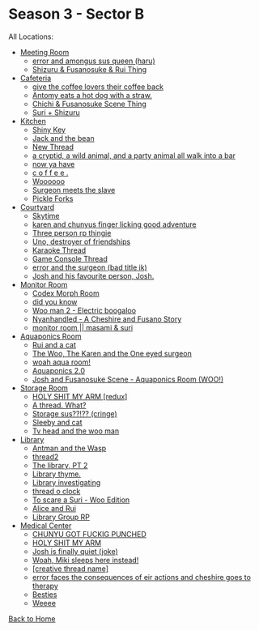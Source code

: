 # Season 3 - Sector B

All Locations:
* [Meeting Room](https://astrea49.github.io/PD-Season-3-Archive/sector_b/Danganronpa_%20Prospective%20Despair%20-%20Sector%20B%20%28KG%29%20-%20meeting-room%20%5B867760462947156058%5D.html)
  * [error and amongus sus queen (haru)](https://astrea49.github.io/PD-Season-3-Archive/sector_b/meeting_room/Danganronpa_%20Prospective%20Despair%20-%20meeting-room%20-%20error%20and%20amongus%20sus%20queen%20(haru)%20%5B887072750181695528%5D.html)
  * [Shizuru & Fusanosuke & Rui Thing](https://astrea49.github.io/PD-Season-3-Archive/sector_b/meeting_room/Danganronpa_%20Prospective%20Despair%20-%20meeting-room%20-%20Shizuru%20%26%20Fusanosuke%20%26%20Rui%20Thing%20%5B886097717741375498%5D.html)
* [Cafeteria](https://astrea49.github.io/PD-Season-3-Archive/sector_b/Danganronpa_%20Prospective%20Despair%20-%20Sector%20B%20%28KG%29%20-%20cafeteria%20%5B869059893343182898%5D.html)
  * [give the coffee lovers their coffee back](https://astrea49.github.io/PD-Season-3-Archive/sector_b/cafeteria/Danganronpa_%20Prospective%20Despair%20-%20cafeteria%20-%20give%20the%20coffee%20lovers%20their%20coffee%20back%20%5B898961103986491392%5D.html)
  * [Antomy eats a hot dog with a straw.](https://astrea49.github.io/PD-Season-3-Archive/sector_b/cafeteria/Danganronpa_%20Prospective%20Despair%20-%20cafeteria%20-%20Antomy%20eats%20a%20hot%20dog%20with%20a%20straw.%20%5B898712048857411594%5D.html)
  * [Chichi & Fusanosuke Scene Thing](https://astrea49.github.io/PD-Season-3-Archive/sector_b/cafeteria/Danganronpa_%20Prospective%20Despair%20-%20cafeteria%20-%20Chichi%20%26%20Fusanosuke%20Scene%20Thing%20%5B889330878508064829%5D.html)
  * [Suri + Shizuru](https://astrea49.github.io/PD-Season-3-Archive/sector_b/cafeteria/Danganronpa_%20Prospective%20Despair%20-%20cafeteria%20-%20Suri%20%2B%20Shizuru%20%5B884887396158701578%5D.html)
* [Kitchen](https://astrea49.github.io/PD-Season-3-Archive/sector_b/Danganronpa_%20Prospective%20Despair%20-%20Sector%20B%20%28KG%29%20-%20kitchen%20%5B869059853002375178%5D.html)
  * [Shiny Key](https://astrea49.github.io/PD-Season-3-Archive/sector_b/kitchen/Danganronpa_%20Prospective%20Despair%20-%20kitchen%20-%20Shiny%20Key%20%5B885308893864001596%5D.html)
  * [Jack and the bean](https://astrea49.github.io/PD-Season-3-Archive/sector_b/kitchen/Danganronpa_%20Prospective%20Despair%20-%20kitchen%20-%20Jack%20and%20the%20bean%20%5B902212101047742526%5D.html)
  * [New Thread](https://astrea49.github.io/PD-Season-3-Archive/sector_b/kitchen/Danganronpa_%20Prospective%20Despair%20-%20kitchen%20-%20New%20Thread%20%5B900213212316852266%5D.html)
  * [a cryptid, a wild animal, and a party animal all walk into a bar](https://astrea49.github.io/PD-Season-3-Archive/sector_b/kitchen/Danganronpa_%20Prospective%20Despair%20-%20kitchen%20-%20a%20cryptid%2C%20a%20wild%20animal%2C%20and%20a%20party%20animal%20all%20walk%20into%20a%20bar%20%5B896809361077309480%5D.html)
  * [now ya have](https://astrea49.github.io/PD-Season-3-Archive/sector_b/kitchen/Danganronpa_%20Prospective%20Despair%20-%20kitchen%20-%20now%20ya%20have%20%5B892123100093747201%5D.html)
  * [c o f f e e .](https://astrea49.github.io/PD-Season-3-Archive/sector_b/kitchen/Danganronpa_%20Prospective%20Despair%20-%20kitchen%20-%20c%20o%20f%20f%20e%20e%20.%20%5B888836466812276761%5D.html)
  * [Woooooo](https://astrea49.github.io/PD-Season-3-Archive/sector_b/kitchen/Danganronpa_%20Prospective%20Despair%20-%20kitchen%20-%20Woooooo%20%5B885169241995759636%5D.html)
  * [Surgeon meets the slave](https://astrea49.github.io/PD-Season-3-Archive/sector_b/kitchen/Danganronpa_%20Prospective%20Despair%20-%20kitchen%20-%20Surgeon%20meets%20the%20slave%20%5B884914981479514133%5D.html)
  * [Pickle Forks](https://astrea49.github.io/PD-Season-3-Archive/sector_b/kitchen/Danganronpa_%20Prospective%20Despair%20-%20kitchen%20-%20Pickle%20Forks%20%5B884578091400298528%5D.html)
* [Courtyard](https://astrea49.github.io/PD-Season-3-Archive/sector_b/Danganronpa_%20Prospective%20Despair%20-%20Sector%20B%20%28KG%29%20-%20courtyard%20%5B869059913727475782%5D.html)
  * [Skytime](https://astrea49.github.io/PD-Season-3-Archive/sector_b/courtyard/Danganronpa_%20Prospective%20Despair%20-%20courtyard%20-%20Skytime%20%5B899427293884194879%5D.html)
  * [karen and chunyus finger licking good adventure](https://astrea49.github.io/PD-Season-3-Archive/sector_b/courtyard/Danganronpa_%20Prospective%20Despair%20-%20courtyard%20-%20karen%20and%20chunyus%20finger%20licking%20good%20adventure%20%5B889936547355451462%5D.html)
  * [Three person rp thingie](https://astrea49.github.io/PD-Season-3-Archive/sector_b/courtyard/Danganronpa_%20Prospective%20Despair%20-%20courtyard%20-%20Three%20person%20rp%20thingie%20%5B887523263754944513%5D.html)
  * [Uno, destroyer of friendships](https://astrea49.github.io/PD-Season-3-Archive/sector_b/courtyard/Danganronpa_%20Prospective%20Despair%20-%20courtyard%20-%20Uno%2C%20destroyer%20of%20friendships%20%5B886381681240584223%5D.html)
  * [Karaoke Thread](https://astrea49.github.io/PD-Season-3-Archive/sector_b/courtyard/Danganronpa_%20Prospective%20Despair%20-%20courtyard%20-%20Karaoke%20Thread%20%5B886380817625022545%5D.html)
  * [Game Console Thread](https://astrea49.github.io/PD-Season-3-Archive/sector_b/courtyard/Danganronpa_%20Prospective%20Despair%20-%20courtyard%20-%20Game%20Console%20Thread%20%5B886380647944454165%5D.html)
  * [error and the surgeon (bad title ik)](https://astrea49.github.io/PD-Season-3-Archive/sector_b/courtyard/Danganronpa_%20Prospective%20Despair%20-%20courtyard%20-%20error%20and%20the%20surgeon%20(bad%20title%20ik)%20%5B885255907049619518%5D.html)
  * [Josh and his favourite person, Josh.](https://astrea49.github.io/PD-Season-3-Archive/sector_b/courtyard/Danganronpa_%20Prospective%20Despair%20-%20courtyard%20-%20Josh%20and%20his%20favourite%20person%2C%20Josh.%20%5B884871520621588520%5D.html)
* [Monitor Room](https://astrea49.github.io/PD-Season-3-Archive/sector_b/Danganronpa_%20Prospective%20Despair%20-%20Sector%20B%20%28KG%29%20-%20monitor-room%20%5B869060064084910150%5D.html)
  * [Codex Morph Room](https://astrea49.github.io/PD-Season-3-Archive/sector_b/monitor_room/Danganronpa_%20Prospective%20Despair%20-%20monitor-room%20-%20Codex%20Morph%20Room%20%5B902380258274201690%5D.html)
  * [did you know](https://astrea49.github.io/PD-Season-3-Archive/sector_b/monitor_room/Danganronpa_%20Prospective%20Despair%20-%20monitor-room%20-%20did%20you%20know%20%5B889272098625847377%5D.html)
  * [Woo man 2 - Electric boogaloo](https://astrea49.github.io/PD-Season-3-Archive/sector_b/monitor_room/Danganronpa_%20Prospective%20Despair%20-%20monitor-room%20-%20Woo%20man%202%20-%20Electric%20boogaloo%20%5B888806167776727040%5D.html)
  * [Nyanhandled - A Cheshire and Fusano Story](https://astrea49.github.io/PD-Season-3-Archive/sector_b/monitor_room/Danganronpa_%20Prospective%20Despair%20-%20monitor-room%20-%20Nyanhandled%20-%20A%20Cheshire%20and%20Fusano%20Story%20%5B888189653562314763%5D.html)
  * [monitor room \|\| masami & suri](https://astrea49.github.io/PD-Season-3-Archive/sector_b/monitor_room/Danganronpa_%20Prospective%20Despair%20-%20monitor-room%20-%20monitor%20room%20__%20masami%20%26%20suri%20%5B885958158311374859%5D.html)
* [Aquaponics Room](https://astrea49.github.io/PD-Season-3-Archive/sector_b/Danganronpa_%20Prospective%20Despair%20-%20Sector%20B%20%28KG%29%20-%20aquaponics-room%20%5B869060366909444096%5D.html)
  * [Rui and a cat](https://astrea49.github.io/PD-Season-3-Archive/sector_b/aquaponics_room/Danganronpa_%20Prospective%20Despair%20-%20aquaponics-room%20-%20Rui%20and%20a%20cat%20%5B891761149580804197%5D.html)
  * [The Woo, The Karen and the One eyed surgeon](https://astrea49.github.io/PD-Season-3-Archive/sector_b/aquaponics_room/Danganronpa_%20Prospective%20Despair%20-%20aquaponics-room%20-%20The%20Woo%2C%20The%20Karen%20and%20the%20One%20eyed%20surgeon%20%5B891343980162322492%5D.html)
  * [woah aqua room!](https://astrea49.github.io/PD-Season-3-Archive/sector_b/aquaponics_room/Danganronpa_%20Prospective%20Despair%20-%20aquaponics-room%20-%20woah%20aqua%20room!%20%5B888803565177544764%5D.html)
  * [Aquaponics 2.0](https://astrea49.github.io/PD-Season-3-Archive/sector_b/aquaponics_room/Danganronpa_%20Prospective%20Despair%20-%20aquaponics-room%20-%20Aquaponics%202.0%20%5B888163444526809188%5D.html)
  * [Josh and Fusanosuke Scene - Aquaponics Room (WOO!)](https://astrea49.github.io/PD-Season-3-Archive/sector_b/aquaponics_room/Danganronpa_%20Prospective%20Despair%20-%20aquaponics-room%20-%20Josh%20and%20Fusanosuke%20Scene%20-%20Aquaponics%20Room%20(WOO!)%20%5B884906449636032524%5D.html)
* [Storage Room](https://astrea49.github.io/PD-Season-3-Archive/sector_b/Danganronpa_%20Prospective%20Despair%20-%20Sector%20B%20%28KG%29%20-%20storage-room%20%5B869060408198172682%5D.html)
  * [HOLY SHIT MY ARM \[redux\]](https://astrea49.github.io/PD-Season-3-Archive/sector_b/storage_room/Danganronpa_%20Prospective%20Despair%20-%20storage-room%20-%20HOLY%20SHIT%20MY%20ARM%20%5Bredux%5D%20%5B903298053275009025%5D.html)
  * [A thread. What?](https://astrea49.github.io/PD-Season-3-Archive/sector_b/storage_room/Danganronpa_%20Prospective%20Despair%20-%20storage-room%20-%20A%20thread.%20What_%20%5B892170159391916033%5D.html)
  * [Storage sus??!?? (cringe)](https://astrea49.github.io/PD-Season-3-Archive/sector_b/storage_room/Danganronpa_%20Prospective%20Despair%20-%20storage-room%20-%20Storage%20sus__!__%20(cringe)%20%5B890744548828008490%5D.html)
  * [Sleeby and cat](https://astrea49.github.io/PD-Season-3-Archive/sector_b/storage_room/Danganronpa_%20Prospective%20Despair%20-%20storage-room%20-%20Sleeby%20and%20cat%20%5B888857861424291930%5D.html)
  * [Tv head and the woo man](https://astrea49.github.io/PD-Season-3-Archive/sector_b/storage_room/Danganronpa_%20Prospective%20Despair%20-%20storage-room%20-%20Tv%20head%20and%20the%20woo%20man%20%5B885201318631845918%5D.html)
* [Library](https://astrea49.github.io/PD-Season-3-Archive/sector_b/Danganronpa_%20Prospective%20Despair%20-%20Sector%20B%20%28KG%29%20-%20library%20%5B869060850357518366%5D.html)
  * [Antman and the Wasp](https://astrea49.github.io/PD-Season-3-Archive/sector_b/library/Danganronpa_%20Prospective%20Despair%20-%20library%20-%20Antman%20and%20the%20Wasp%20%5B901403010725470228%5D.html)
  * [thread2](https://astrea49.github.io/PD-Season-3-Archive/sector_b/library/Danganronpa_%20Prospective%20Despair%20-%20library%20-%20thread2%20%5B901205255352627230%5D.html)
  * [The library, PT 2](https://astrea49.github.io/PD-Season-3-Archive/sector_b/library/Danganronpa_%20Prospective%20Despair%20-%20library%20-%20The%20library%2C%20PT%202%20%5B898711016710483979%5D.html)
  * [Library thyme.](https://astrea49.github.io/PD-Season-3-Archive/sector_b/library/Danganronpa_%20Prospective%20Despair%20-%20library%20-%20Library%20thyme.%20%5B893598896708788254%5D.html)
  * [Library investigating](https://astrea49.github.io/PD-Season-3-Archive/sector_b/library/Danganronpa_%20Prospective%20Despair%20-%20library%20-%20Library%20investigating%20%5B893317204450361354%5D.html)
  * [thread o clock](https://astrea49.github.io/PD-Season-3-Archive/sector_b/library/Danganronpa_%20Prospective%20Despair%20-%20library%20-%20thread%20o%20clock%20%5B887784100205846548%5D.html)
  * [To scare a Suri - Woo Edition](https://astrea49.github.io/PD-Season-3-Archive/sector_b/library/Danganronpa_%20Prospective%20Despair%20-%20library%20-%20To%20scare%20a%20Suri%20-%20Woo%20Edition%20%5B887690161687781426%5D.html)
  * [Alice and Rui](https://astrea49.github.io/PD-Season-3-Archive/sector_b/library/Danganronpa_%20Prospective%20Despair%20-%20library%20-%20Alice%20and%20Rui%20%5B885221167139524638%5D.html)
  * [Library Group RP](https://astrea49.github.io/PD-Season-3-Archive/sector_b/library/Danganronpa_%20Prospective%20Despair%20-%20library%20-%20Library%20Group%20RP%20%5B884954174385709188%5D.html)
* [Medical Center](https://astrea49.github.io/PD-Season-3-Archive/sector_b/Danganronpa_%20Prospective%20Despair%20-%20Sector%20B%20%28KG%29%20-%20medical-center%20%5B869061068129992764%5D.html)
  * [CHUNYU GOT FUCKIG PUNCHED](https://astrea49.github.io/PD-Season-3-Archive/sector_b/medical_center/Danganronpa_%20Prospective%20Despair%20-%20medical-center%20-%20CHUNYU%20GOT%20FUCKIG%20PUNCHED%20%5B894374010522054707%5D.html)
  * [HOLY SHIT MY ARM](https://astrea49.github.io/PD-Season-3-Archive/sector_b/medical_center/Danganronpa_%20Prospective%20Despair%20-%20medical-center%20-%20HOLY%20SHIT%20MY%20ARM%20%5B903062183255089203%5D.html)
  * [Josh is finally quiet (joke)](https://astrea49.github.io/PD-Season-3-Archive/sector_b/medical_center/Danganronpa_%20Prospective%20Despair%20-%20medical-center%20-%20Josh%20is%20finally%20quiet%20(joke)%20%5B902203136402391130%5D.html)
  * [Woah, Miki sleeps here instead!](https://astrea49.github.io/PD-Season-3-Archive/sector_b/medical_center/Danganronpa_%20Prospective%20Despair%20-%20medical-center%20-%20Woah%2C%20Miki%20sleeps%20here%20instead!%20%5B899639442602618890%5D.html)
  * [\[creative thread name\]](https://astrea49.github.io/PD-Season-3-Archive/sector_b/medical_center/Danganronpa_%20Prospective%20Despair%20-%20medical-center%20-%20%5Bcreative%20thread%20name%5D%20%5B895633178063171654%5D.html)
  * [error faces the consequences of eir actions and cheshire goes to therapy](https://astrea49.github.io/PD-Season-3-Archive/sector_b/medical_center/Danganronpa_%20Prospective%20Despair%20-%20medical-center%20-%20error%20faces%20the%20consequences%20%5B892440560714006528%5D.html)
  * [Besties](https://astrea49.github.io/PD-Season-3-Archive/sector_b/medical_center/Danganronpa_%20Prospective%20Despair%20-%20medical-center%20-%20Besties%20%5B892094950613844049%5D.html)
  * [Weeee](https://astrea49.github.io/PD-Season-3-Archive/sector_b/medical_center/Danganronpa_%20Prospective%20Despair%20-%20medical-center%20-%20Weeee%20%5B885898022737834034%5D.html)

[Back to Home](https://astrea49.github.io/PD-Season-3-Archive/)
